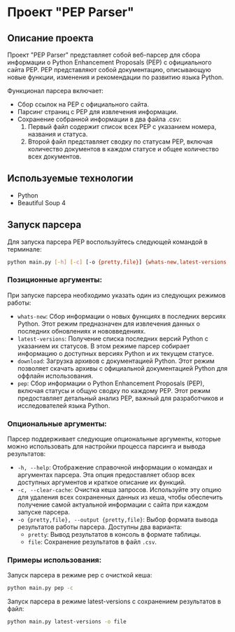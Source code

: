 # Проект "PEP Parser"
## Описание проекта
Проект "PEP Parser" представляет собой веб-парсер для сбора информации о Python Enhancement Proposals (PEP) с официального сайта PEP. PEP представляют собой документацию, описывающую новые функции, изменения и рекомендации по развитию языка Python.

Функционал парсера включает:

- Сбор ссылок на PEP с официального сайта.
- Парсинг страниц с PEP для извлечения информации.
- Сохранение собранной информации в два файла .csv: 
  1. Первый файл содержит список всех PEP с указанием номера, названия и статуса.
  2. Второй файл представляет сводку по статусам PEP, включая количество документов в каждом статусе и общее количество всех документов.


## Используемые технологии
- Python
- Beautiful Soup 4

## Запуск парсера

Для запуска парсера PEP воспользуйтесь следующей командой в терминале:

```bash
python main.py [-h] [-c] [-o {pretty,file}] {whats-new,latest-versions,download,pep}
```
### Позиционные аргументы:

При запуске парсера необходимо указать один из следующих режимов работы:

- `whats-new`: Сбор информации о новых функциях в последних версиях Python. Этот режим предназначен для извлечения данных о последних обновлениях и нововведениях.
- `latest-versions`: Получение списка последних версий Python с указанием их статусов. В этом режиме парсер собирает информацию о доступных версиях Python и их текущем статусе.
- `download`: Загрузка архивов с документацией Python. Этот режим позволяет скачать архивы с официальной документацией Python для оффлайн использования.
- `pep`: Сбор информации о Python Enhancement Proposals (PEP), включая статусы и общую сводку по каждому PEP. Этот режим предоставляет детальный анализ PEP, важный для разработчиков и исследователей языка Python.

### Опциональные аргументы:

Парсер поддерживает следующие опциональные аргументы, которые можно использовать для настройки процесса парсинга и вывода результатов:

- `-h, --help`: Отображение справочной информации о командах и аргументах парсера. Эта опция предоставляет обзор всех доступных аргументов и краткое описание их функций.
- `-c, --clear-cache`: Очистка кеша запросов. Используйте эту опцию для удаления всех сохраненных данных из кеша, чтобы обеспечить получение самой актуальной информации с сайта при каждом запуске парсера.
- `-o {pretty,file}, --output {pretty,file}`: Выбор формата вывода результатов работы парсера. Доступны два варианта:
  - `pretty`: Вывод результатов в консоль в формате таблицы.
  - `file`: Сохранение результатов в файл `.csv`.
 
### Примеры использования:
Запуск парсера в режиме pep с очисткой кеша:
```bash
python main.py pep -c
```
Запуск парсера в режиме latest-versions с сохранением результатов в файл:
```bash
python main.py latest-versions -o file
```
